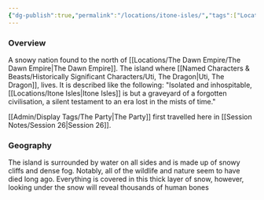 ```yaml
---
{"dg-publish":true,"permalink":"/locations/itone-isles/","tags":["Location"],"noteIcon":""}
---
```


### Overview
A snowy nation found to the north of [[Locations/The Dawn Empire/The Dawn Empire\|The Dawn Empire]]. The island where [[Named Characters & Beasts/Historically Significant  Characters/Uti, The Dragon\|Uti, The Dragon]], lives. It is described like the following: "Isolated and inhospitable, [[Locations/Itone Isles\|Itone Isles]] is but a graveyard of a forgotten civilisation, a silent testament to an era lost in the mists of time."

[[Admin/Display Tags/The Party\|The Party]] first travelled here in [[Session Notes/Session 26\|Session 26]].

### Geography
The island is surrounded by water on all sides and is made up of snowy cliffs and dense fog. Notably, all of the wildlife and nature seem to have died long ago. Everything is covered in this thick layer of snow, however, looking under the snow will reveal thousands of human bones 